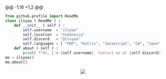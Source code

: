 @@ -1,16 +1,2 @@
```python
from github.profile import ReadMe
class ilsyaa ( ReadMe ) :
    def __init__ ( self ) :
        self.username  = "ilsyaa"
        self.location  = "Indonesia"
        self.discord   = "@ilsyaa"
        self.languages = [ "PHP", "Kotlin", "Javascript", "C#", "Java" ]
    def about ( self ) :
        print( f"Hi, I'm {self.username}. Contact me at {self.discord}" )
me = ilsyaa()
me.about()
```
<p align="center"><img src="https://lanyard.kyrie25.me/api/933973034690314251" /></p>
